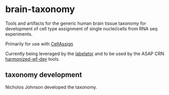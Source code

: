 # brain-taxonomy
Tools and artifacts for the generic human brain tissue taxonomy for development of cell type assignment of single nuclei/cells from RNA seq experiments.  

Primarily for use with [CellAssign](https://docs.scvi-tools.org/en/stable/user_guide/models/cellassign.html)

Currently being leveraged by the [labelator](https://github.com/ergonyc/labelator) and to be used by the ASAP CRN [harmonized-wf-dev](https://github.com/ASAP-CRN/harmonized-wf-dev) tools.



## taxonomy development

Nicholos Johnson developed the taxonomy.
